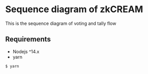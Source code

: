 # Sequence diagram of zkCREAM

This is the sequence diagram of voting and tally flow

## Requirements

* Nodejs ^14.x
* yarn

```bash
$ yarn
```
